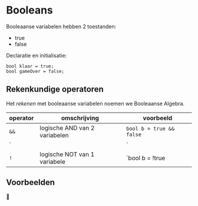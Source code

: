 # Booleans

Booleaanse variabelen hebben 2 toestanden:

- true
- false

Declaratie en initialisatie:

```
bool klaar = true;
bool gameOver = false;
```

## Rekenkundige operatoren

Het *rekenen* met booleaanse variabelen noemen we Booleaanse Algebra.


| operator | omschrijving                  | voorbeeld                |
|---|---|---|
| `&&`     | logische AND van 2 variabelen | `bool b = true && false` |
| `||`     | logische OR van 2 variabelen | `bool b = true |   | false` |
| `!`      | logische NOT van 1 variabele  | `bool b = !true |

## Voorbeelden

:construction:

